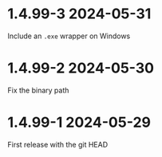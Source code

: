 # 1.4.99-3 2024-05-31
  Include an `.exe` wrapper on Windows

# 1.4.99-2 2024-05-30
  Fix the binary path

# 1.4.99-1 2024-05-29
  First release with the git HEAD
